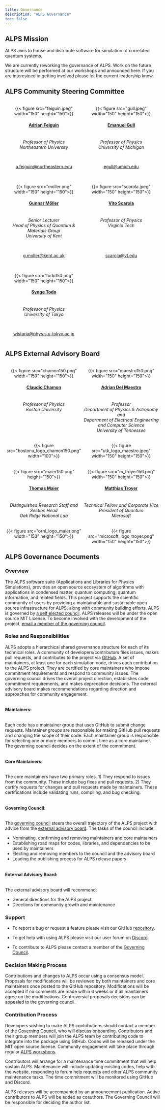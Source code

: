 ```yaml
---
title: Governance
description: "ALPS Governance"
toc: false
---
```


## ALPS Mission

ALPS aims to house and distribute software for simulation of correlated quantum systems.

We are currently reworking the governance of ALPS. Work on the future structure will be performed at our workshops and announced here. If you are interesteed in getting involved please let the current leadership know.

## ALPS Community Steering Committee

<br>

<style>
div.mycontainer {
  width:100%;
  overflow:auto;
}
div.mycontainer div {
  width: 50%;  
  float: left;
  display: inline-block;
  text-align: center;
}
h4 {
  display: inline-block;
}
</style>


<div class="mycontainer">

  <div>
    {{< figure src="feiguin.jpeg" width="150" height="150">}}
  </div>
  
  <div>
    {{< figure src="gull.jpeg" width="150" height="150">}}
  </div>
  
</div>

<div class="mycontainer">

  <div>
    <h4><a href="https://cos.northeastern.edu/people/adrian-feiguin/">Adrian Feiguin</a></h4>
    <h6>Professor of Physics<br>
    Northeastern University
    </h6>
  </div>
  
  <div>
    <h4><a href="https://lsa.umich.edu/physics/people/faculty/egull.html">Emanuel Gull</a></h4>
    <h6>Professor of Physics<br>
    University of Michigan
    </h6>
  </div>
  
</div>

<div class="mycontainer">
  <div>
    <p>
    <a href="mailto:a.feiguin@northeastern.edu">a.feiguin@northeastern.edu</a>
    </p>
  </div>
  <div>
    <p>
    <a href="mailto:egull@umich.edu">egull@umich.edu</a>
    </p>
  </div>
  
</div>

<br>
<br>

<div class="mycontainer">

  <div>
    {{< figure src="moller.png" width="150" height="150">}}
  </div>
  
  <div>
    {{< figure src="scarola.jpeg" width="150" height="150">}}
  </div>
  
</div>

<div class="mycontainer">
  
  <div>
    <h4><a href="https://www.kent.ac.uk/physics-astronomy/people/466/möller-gunnar">Gunnar Möller</a></h4>
    <h6>Senior Lecturer<br>
    Head of Physics of Quantum & Materials Group<br>
    University of Kent
    </h6>
  </div>
  
  <div>
    <h4><a href="https://scarola.phys.vt.edu/">Vito Scarola</a></h4>
    <h6>Professor of Physics<br>
    Virginia Tech
    </h6>
  </div>
  
</div>


<div class="mycontainer">
  <div>
    <p>
    <a href="mailto:g.moller@kent.ac.uk">g.moller@kent.ac.uk</a>
    </p>
  </div>
  <div>
    <p>
    <a href="mailto:scarola@vt.edu">scarola@vt.edu</a>
    </p>
  </div>
</div>

<br>
<br>

<div class="mycontainer">

  <div>
    {{< figure src="todo150.png" width="150" height="150">}}
  </div>
  
</div>

<div class="mycontainer">
  
  <div>
    <h4><a href="https://www.s.u-tokyo.ac.jp/en/people/todo_synge/">Synge Todo</a></h4>
    <h6>Professor of Physics<br>
    University of Tokyo
    </h6>
  </div>
  
</div>


<div class="mycontainer">
  <div>
    <p>
    <a href="mailto:wistaria@phys.s.u-tokyo.ac.jp">wistaria@phys.s.u-tokyo.ac.jp</a>
    </p>
  </div>

</div>


## ALPS External Advisory Board

<br>
<div class="mycontainer">

  <div>
    {{< figure src="chamon150.png" width="150" height="150">}}
  </div>

  <div>
    {{< figure src="maestro150.png" width="150" height="150">}}
  </div>
  
</div>

<div class="mycontainer">
  <div>
    <h4><a href="https://www.bu.edu/eng/profile/claudio-chamon/">Claudio Chamon</a></h4>
  </div>

  <div>
    <h4><a href="https://quantum.utk.edu/people/adrian-del-maestro-2/">Adrian Del Maestro</a></h4>
  </div>

</div>

<div class="mycontainer">
  <div>
    <h6>
    Professor of Physics <br>
    Boston University
    </h6>
  </div>

  <div>
    <h6>Professor<br>
    Department of Physics & Astronomy and <br> 
    Department of Electrical Engineering and Computer Science <br>
    University of Tennessee<br>
    </h6>
  </div>

</div>


<div class="mycontainer">

  <div>
    {{< figure src="bostonu_logo_chamon150.png" width="100">}}
  </div>
  <div>
    {{< figure src="utk_logo_maestro.jpeg" width="150" height="150">}}
  </div>
  
</div>

<br>
<br>

<div class="mycontainer">
  <div>
    {{< figure src="maier150.png" height="150">}}
  </div>
  <div>
    {{< figure src="m_troyer150.png" width="150" height="150">}}
  </div>
</div>

<div class="mycontainer">

  <div>
    <h4><a href="https://www.ornl.gov/staff-profile/thomas-maier">Thomas Maier</a></h4>
  </div>

  <div>
    <h4><a href="https://www.microsoft.com/en-us/research/people/mtroyer/">Matthias Troyer</a></h4>
  </div>

</div>
<div class="mycontainer">

  <div>
    <h6>Distinguished Research Staff and Section Head<br>
    Oak Ridge National Lab<br>
    </h6>
  </div>

  <div>
    <h6>Technical Fellow and Corporate Vice President of Quantum<br>
    Microsoft<br>
    </h6>
  </div>
  
</div>

<div class="mycontainer">

  <div>
    {{< figure src="ornl_logo_maier.png" width="150" height="150">}}
  </div>
  
  <div>
    {{< figure src="microsoft_logo_troyer.png" width="150" height="150">}}
  </div>
  
</div>

## ALPS Governance Documents

### Overview 

The ALPS software suite (Applications and Libraries for Physics Simulations), provides an open source ecosystem of algorithms with applications in condensed matter, quantum computing, quantum information, and related fields. This project supports the scientific community of users by providing a maintainable and sustainable open source infrastructure for ALPS, along with community building efforts.
ALPS is governed by [a self elected council](#alps-community-steering-committee).  ALPS releases will be under the open source MIT License.  To become involved with the development of the project, [email a member of the governing council](#alps-community-steering-committee).

### Roles and Responsibilities 

ALPS adopts a hierarchical shared governance structure for each of its technical roles.
A community of developers/contributors files issues, makes pull requests, and contributes to the project via [GitHub](https://github.com/ALPSim/ALPS).
A set of maintainers, at least one for each simulation code, drives each contribution to the ALPS project.
They are certified by core maintainers who impose commitment requirements and respond to community issues.
The governing council drives the overall project direction, establishes code commitment requirements, and makes deprecation decisions. 
The external advisory board makes recommendations regarding direction and approaches for community engagement.

#### Maintainers:

Each code has a maintainer group that uses GitHub to submit change requests. Maintainer groups are responsible for making GitHub pull requests and changing the scope of their code.  Each maintainer group is responsible for selecting one or more members to commit time as a core maintainer.  The governing council decides on the extent of the commitment. 

#### Core Maintainers:
    
The core maintainers have two primary roles.  1) They respond to issues from the community.  These include bug fixes and pull requests. 2) They certify requests for changes and pull requests made by maintainers.    These certifications include validating runs, compiling, and bug checking. 

#### Governing Council:
    
The [governing council](#alps-community-steering-committee) steers the overall trajectory of the ALPS project with advice from the [external advisory board](#alps-external-advisory-board).  The tasks of the council include:

- Nominating, confirming and removing maintainers and core maintainers
- Establishing road maps for codes, libraries, and dependencies to be used by maintainers
- Electing and removing members to the council and the advisory board
- Leading the publishing process for ALPS release papers

#### External Advisory Board:

The external advisory board will recommend: 

- General directions for the ALPS project
- Directions for community growth and maintenance

### Support 

- To report a bug or request a feature please visit our GitHub [repository](https://github.com/ALPSim/ALPS/issues). 

- To get help with using ALPS please visit our user forum on [Discord](https://discord.gg/JRNWnnva9g).

    
- To contribute to ALPS please contact a member of the [Governing Council](#alps-community-steering-committee).

### Decision Making Process 

Contributions and changes to ALPS occur using a consensus model.  Proposals for modifications will be reviewed by both maintainers and core maintainers once posted to the GitHub repository.  Modifications will be accepted if no comments are made within 6 weeks or if all maintainers agree on the modifications.  Controversial proposals decisions can be appealed to the governing council.

### Contribution Process

Developers wishing to make ALPS contributions should contact a member of the [Governing Council](#alps-community-steering-committee), who will discuss onboarding.  Contributors and their group members will join the ALPS team by contributing code to integrate into the package using GitHub.  Codes will be released under the MIT open source license.  Community engagement will take place through regular [ALPS workshops](../../events). 

Contributors will arrange for a maintenance time commitment that will help sustain ALPS.  Maintenance will include updating existing codes, help with the website, responding to forum help requests and other ALPS community maintenance tasks.  The time commitment will be monitored using GitHub and Discord.  

ALPS releases will be accompanied by an announcement publication. Active contributors to ALPS will be added as coauthors.  The Governing Council will be responsible for deciding the author list.

